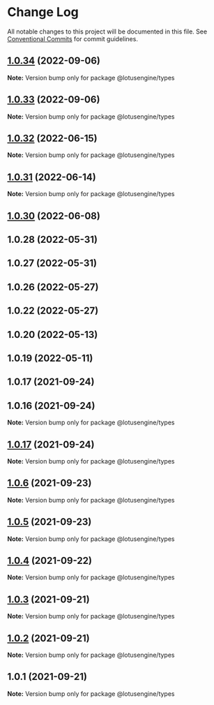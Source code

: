 # Change Log

All notable changes to this project will be documented in this file.
See [Conventional Commits](https://conventionalcommits.org) for commit guidelines.

## [1.0.34](https://github.com/lotusengine/sdk/compare/@lotusengine/types@1.0.33...@lotusengine/types@1.0.34) (2022-09-06)

**Note:** Version bump only for package @lotusengine/types





## [1.0.33](https://github.com/lotusengine/sdk/compare/@lotusengine/types@1.0.32...@lotusengine/types@1.0.33) (2022-09-06)

**Note:** Version bump only for package @lotusengine/types





## [1.0.32](https://github.com/lotusengine/sdk/compare/@lotusengine/types@1.0.31...@lotusengine/types@1.0.32) (2022-06-15)

**Note:** Version bump only for package @lotusengine/types





## [1.0.31](https://github.com/lotusengine/sdk/compare/@lotusengine/types@1.0.30...@lotusengine/types@1.0.31) (2022-06-14)

**Note:** Version bump only for package @lotusengine/types





## [1.0.30](https://github.com/lotusengine/sdk/compare/@lotusengine/types@1.0.6...@lotusengine/types@1.0.30) (2022-06-08)



## 1.0.28 (2022-05-31)



## 1.0.27 (2022-05-31)



## 1.0.26 (2022-05-27)



## 1.0.22 (2022-05-27)



## 1.0.20 (2022-05-13)



## 1.0.19 (2022-05-11)



## 1.0.17 (2021-09-24)



## 1.0.16 (2021-09-24)

**Note:** Version bump only for package @lotusengine/types





## [1.0.17](https://github.com/lotusengine/sdk/compare/v1.0.16...v1.0.17) (2021-09-24)

**Note:** Version bump only for package @lotusengine/types





## [1.0.6](https://github.com/lotusengine/sdk/compare/@lotusengine/types@1.0.5...@lotusengine/types@1.0.6) (2021-09-23)

**Note:** Version bump only for package @lotusengine/types





## [1.0.5](https://github.com/lotusengine/sdk/compare/@lotusengine/types@1.0.4...@lotusengine/types@1.0.5) (2021-09-23)

**Note:** Version bump only for package @lotusengine/types





## [1.0.4](https://github.com/lotusengine/lotusengine/compare/@lotusengine/types@1.0.3...@lotusengine/types@1.0.4) (2021-09-22)

**Note:** Version bump only for package @lotusengine/types





## [1.0.3](https://github.com/lotusengine/lotusengine/compare/@lotusengine/types@1.0.2...@lotusengine/types@1.0.3) (2021-09-21)

**Note:** Version bump only for package @lotusengine/types





## [1.0.2](https://github.com/lotusengine/lotusengine/compare/@lotusengine/types@1.0.1...@lotusengine/types@1.0.2) (2021-09-21)

**Note:** Version bump only for package @lotusengine/types





## 1.0.1 (2021-09-21)

**Note:** Version bump only for package @lotusengine/types
